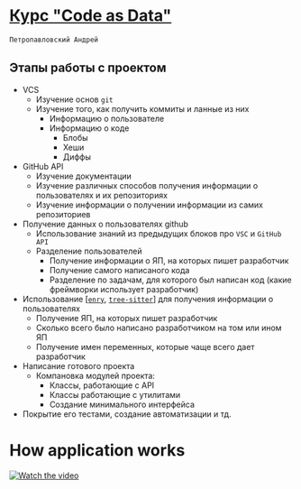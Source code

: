 # [Курс "Code as Data"](https://gist.github.com/EgorBu/e4e6cf7e2c907e29ee9730..)
```css
Петропавловский Андрей
```
## Этапы работы с проектом
- VCS
    - Изучение основ `git`
    - Изучение того, как получить коммиты и ланные из них
        - Информацию о пользователе
        - Информацию о коде
            - Блобы
            - Хеши
            - Диффы
- GitHub API
    - Изучение документации
    - Изучение различных способов получения информации о пользователях и их репозиториях
    - Изучение информации о получении информации из самих репозиториев
- Получение данных о пользователях github
    - Использование знаний из предыдущих блоков про `VSC` и `GitHub API`
    - Разделение пользователей
        - Получение информации о ЯП, на которых пишет разработчик
        - Получение самого написаного кода
        - Разделение по задачам, для которого был написан код (какие фреймворки использует разработчик)
- Использование [[`enry`](https://github.com/go-enry/go-enry), [`tree-sitter`](https://github.com/tree-sitter/tree-sitter)] для получения информации о пользователях
    - Получение ЯП, на которых пишет разработчик
    - Сколько всего было написано разработчиком на том или ином ЯП
    - Получение имен переменных, которые чаще всего дает разработчик
- Написание готового проекта
    - Компановка модулей проекта:
        - Классы, работающие с API
        - Классы работающие с утилитами
        - Создание минимального интерфейса
- Покрытие его тестами, создание автоматизации и тд.

# How application works
[![Watch the video](https://office-guru.ru/wp-content/uploads/2021/08/original-1e3a9b0322e85ba64376e6de6a9a0065.jpg)](https://disk.yandex.ru/i/5iav7zEzyZxA_Q)
